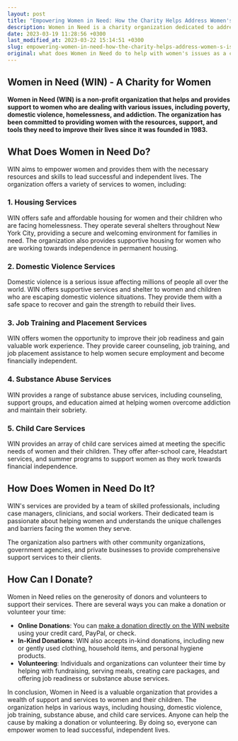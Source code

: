 ```yaml
---
layout: post
title: "Empowering Women in Need: How the Charity Helps Address Women's Issues and How You Can Contribute."
description: Women in Need is a charity organization dedicated to addressing women's issues through various programs and services. They provide shelter, counseling, and education to women and children who have experienced abuse and homelessness. With a focus on empowerment and support, Women in Need offers resources to help women rebuild their lives. Donating to the organization is easy, and your support can make a significant impact on the lives of women in need.
date: 2023-03-19 11:28:56 +0300
last_modified_at: 2023-03-22 15:14:51 +0300
slug: empowering-women-in-need-how-the-charity-helps-address-women-s-issues-and-how-you-can-contribute
original: what does Women in Need do to help with women's issues as a charity, how do they do it, how can i donate?
---
```

## Women in Need (WIN) - A Charity for Women

**Women in Need (WIN) is a non-profit organization that helps and provides support to women who are dealing with various issues, including poverty, domestic violence, homelessness, and addiction. The organization has been committed to providing women with the resources, support, and tools they need to improve their lives since it was founded in 1983.**

## What Does Women in Need Do?

WIN aims to empower women and provides them with the necessary resources and skills to lead successful and independent lives. The organization offers a variety of services to women, including:

### 1\. Housing Services

WIN offers safe and affordable housing for women and their children who are facing homelessness. They operate several shelters throughout New York City, providing a secure and welcoming environment for families in need. The organization also provides supportive housing for women who are working towards independence in permanent housing.

### 2\. Domestic Violence Services

Domestic violence is a serious issue affecting millions of people all over the world. WIN offers supportive services and shelter to women and children who are escaping domestic violence situations. They provide them with a safe space to recover and gain the strength to rebuild their lives.

### 3\. Job Training and Placement Services

WIN offers women the opportunity to improve their job readiness and gain valuable work experience. They provide career counseling, job training, and job placement assistance to help women secure employment and become financially independent.

### 4\. Substance Abuse Services

WIN provides a range of substance abuse services, including counseling, support groups, and education aimed at helping women overcome addiction and maintain their sobriety.

### 5\. Child Care Services

WIN provides an array of child care services aimed at meeting the specific needs of women and their children. They offer after-school care, Headstart services, and summer programs to support women as they work towards financial independence.

## How Does Women in Need Do It?

WIN's services are provided by a team of skilled professionals, including case managers, clinicians, and social workers. Their dedicated team is passionate about helping women and understands the unique challenges and barriers facing the women they serve.

The organization also partners with other community organizations, government agencies, and private businesses to provide comprehensive support services to their clients.

## How Can I Donate?

Women in Need relies on the generosity of donors and volunteers to support their services. There are several ways you can make a donation or volunteer your time:

* **Online Donations**: You can [make a donation directly on the WIN website](https://winnyc.org/) using your credit card, PayPal, or check.
* **In-Kind Donations**: WIN also accepts in-kind donations, including new or gently used clothing, household items, and personal hygiene products.
* **Volunteering**: Individuals and organizations can volunteer their time by helping with fundraising, serving meals, creating care packages, and offering job readiness or substance abuse services.

In conclusion, Women in Need is a valuable organization that provides a wealth of support and services to women and their children. The organization helps in various ways, including housing, domestic violence, job training, substance abuse, and child care services. Anyone can help the cause by making a donation or volunteering. By doing so, everyone can empower women to lead successful, independent lives.